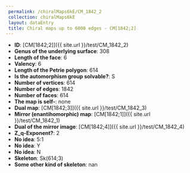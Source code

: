 ```yaml
--- 
 permalink: /chiralMaps6kE/CM_1842_2 
 collection: chiralMaps6kE
 layout: dataEntry
 title: Chiral maps up to 6000 edges - CM[1842;2]
---
```


- **ID**: [CM[1842;2]]({{ site.url }}/test/CM_1842_2)
- **Genus of the underlying surface**: 308
- **Length of the face**: 6
- **Valency**: 6
- **Length of the Petrie polygon**: 614
- **Is the automorphism group solvable?**: S
- **Number of vertices**: 614
- **Number of edges**: 1842
- **Number of faces**: 614
- **The map is self-**: none
- **Dual map**: [CM[1842;3]]({{ site.url }}/test/CM_1842_3)
- **Mirror (enantihomorphic) map**: [CM[1842;1]]({{ site.url }}/test/CM_1842_1)
- **Dual of the mirror image**: [CM[1842;4]]({{ site.url }}/test/CM_1842_4)
- **Z_q-Exponent?**: 2
- **No idea**:  5:1
- **No idea**: Y
- **No idea**: N
- **Skeleton**: Sk(614;3)
- **Some other kind of skeleton**: nan
